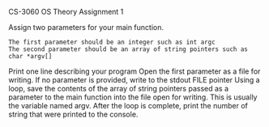 CS-3060 OS Theory
Assignment 1


Assign two parameters for your main function.

    The first parameter should be an integer such as int argc
    The second parameter should be an array of string pointers such as char *argv[]


Print one line describing your program
Open the first parameter as a file for writing. If no parameter is provided, write to the stdout FILE pointer
Using a loop, save the contents of the array of string pointers passed as a parameter to the main function into the file open for writing. This is usually the variable named argv.
After the loop is complete, print the number of string that were printed to the console.
